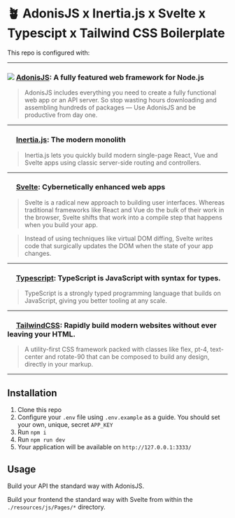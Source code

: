 # 🪴 AdonisJS x Inertia.js x Svelte x Typescipt x Tailwind CSS Boilerplate

This repo is configured with:

---

### <img src="https://adonisjs.com/icons/favicon-16x16.png"></img> [AdonisJS](https://adonisjs.com/): A fully featured web framework for Node.js

> AdonisJS includes everything you need to create a fully functional web app or an API server. So stop wasting hours downloading and assembling hundreds of packages — Use AdonisJS and be productive from day one.

---

### <img src="https://inertiajs.com/favicon.ico" width="16"></img> [Inertia.js](https://inertiajs.com/): The modern monolith

> Inertia.js lets you quickly build modern single-page React, Vue and Svelte apps using classic server-side routing and controllers.

---

### <img src="https://svelte.dev/favicon.png" width="16"></img> [Svelte](https://svelte.dev/): Cybernetically enhanced web apps

> Svelte is a radical new approach to building user interfaces. Whereas traditional frameworks like React and Vue do the bulk of their work in the browser, Svelte shifts that work into a compile step that happens when you build your app.

> Instead of using techniques like virtual DOM diffing, Svelte writes code that surgically updates the DOM when the state of your app changes.

---

### <img src="https://www.typescriptlang.org/favicon-32x32.png" width="16"></img> [Typescript](https://www.typescriptlang.org/): TypeScript is JavaScript with syntax for types.

> TypeScript is a strongly typed programming language that builds on JavaScript, giving you better tooling at any scale.

---

### <img src="https://tailwindcss.com/favicons/favicon.ico?v=3" width="16"></img> [TailwindCSS](https://tailwindcss.com/): Rapidly build modern websites without ever leaving your HTML.

> A utility-first CSS framework packed with classes like flex, pt-4, text-center and rotate-90 that can be composed to build any design, directly in your markup.

---

## Installation

1. Clone this repo
2. Configure your `.env` file using `.env.example` as a guide. You should set your own, unique, secret `APP_KEY`
3. Run `npm i`
4. Run `npm run dev`
5. Your application will be available on `http://127.0.0.1:3333/`

## Usage

Build your API the standard way with AdonisJS.

Build your frontend the standard way with Svelte from within the `./resources/js/Pages/*` directory.
